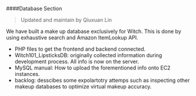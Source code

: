####Database Section
> Updated and maintain by Qiuxuan Lin

We have built a make up database exclusively for Witch. This is done by using exhaustive search and Amazon ItemLookup API.

* PHP files to get the frontend and backend connected.
* Witch101_LipsticksDB: originally collected information during development process. All info is now on the server.
* MySQL manual: How to upload the forementioned info onto EC2 instances.
* backlog: desscibes some expolartotry attemps such as inspecting other makeup databases to optimize virtual makeup accuracy.





